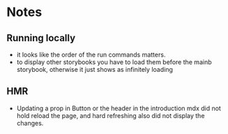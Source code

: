 # Notes 

## Running locally 

- it looks like the order of the run commands matters. 
- to display other storybooks you have to load them before the mainb storybook, otherwise it just shows as infinitely loading 


## HMR
- Updating a prop in Button or the header in the introduction mdx did not hold reload the page, and hard refreshing also did not display the changes. 